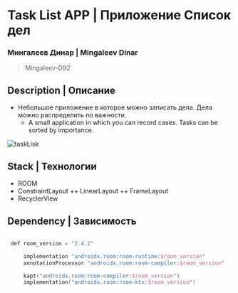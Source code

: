 # Task List APP | Приложение Список дел

### Мингалеев Динар | Mingaleev Dinar
> Mingaleev-D92

## Description | Описание

+ Небольшое приложение в которое можно записать дела. Дела можно распределить по важности.
  + A small application in which you can record cases. Tasks can be sorted by importance.


![taskLisk](https://user-images.githubusercontent.com/61611031/161831998-508d0e92-92b2-42b2-a273-f0ad41ef39c2.gif)



## Stack | Технологии

 + ROOM
 + ConstraintLayout
 ++ LinearLayout
 ++ FrameLayout
 + RecyclerView


## Dependency | Зависимость

```kotlin

 def room_version = "2.4.2"

     implementation "androidx.room:room-runtime:$room_version"
     annotationProcessor "androidx.room:room-compiler:$room_version"

     kapt("androidx.room:room-compiler:$room_version")
     implementation("androidx.room:room-ktx:$room_version")

```
